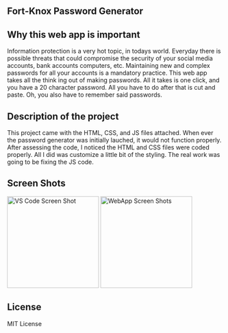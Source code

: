 ## Fort-Knox Password Generator

## Why this web app is important
Information protection is a very hot topic, in todays world. Everyday there is possible threats that could compromise the 
security of your social media accounts, bank accounts computers, etc. Maintaining new and complex passwords for all your accounts 
is a mandatory practice. This web app takes all the think ing out of making passwords. All it takes is one click, and you have a 20 
character password. All you have to do after that is cut and paste. Oh, you also have to remember said passwords.


## Description of the project
This project came with the HTML, CSS, and JS files attached. When ever the password generator was initially lauched, it would not function
properly. After assessing the code, I noticed the HTML and CSS files were coded properly. All I did was customize a little bit of the styling.
The real work was going to be fixing the JS code.

## Screen Shots
<img width="214" alt="VS Code Screen Shot" src="![2020-11-07 (2)](https://user-images.githubusercontent.com/69878838/98453158-06b50d00-2124-11eb-9a08-ebdf599413dd.png)">

<img width="214" alt="WebApp Screen Shots" src="![2020-11-07 (3)](https://user-images.githubusercontent.com/69878838/98453165-0c125780-2124-11eb-8c64-11033d63635e.png)">

## License
MIT License
